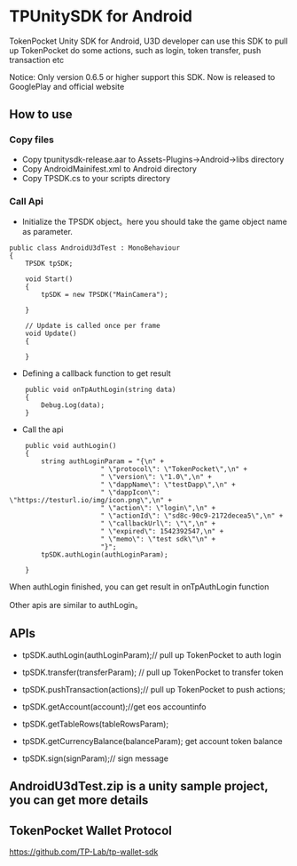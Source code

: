 # TPUnitySDK for Android
TokenPocket Unity SDK for Android, U3D developer can use this SDK to pull up TokenPocket do some actions, such as login, token transfer, push transaction etc

Notice: Only version 0.6.5 or higher support this SDK. Now is released to GooglePlay and official website

## How to use

### Copy files
- Copy tpunitysdk-release.aar to  Assets-Plugins->Android->libs directory
- Copy AndroidMainifest.xml to Android directory
- Copy TPSDK.cs to your scripts directory

### Call Api
- Initialize the TPSDK object。here you should take the game object name as parameter.
~~~
public class AndroidU3dTest : MonoBehaviour
{
    TPSDK tpSDK;
   
    void Start()
    {
        tpSDK = new TPSDK("MainCamera");
       
    }

    // Update is called once per frame
    void Update()
    {
        
    }
~~~

- Defining a callback function to get result
~~~
    public void onTpAuthLogin(string data)
    {
        Debug.Log(data);
    }
~~~

- Call the api
~~~
    public void authLogin()
    {
        string authLoginParam = "{\n" +
                       " \"protocol\": \"TokenPocket\",\n" +
                       " \"version\": \"1.0\",\n" +
                       " \"dappName\": \"testDapp\",\n" +
                       " \"dappIcon\": \"https://testurl.io/img/icon.png\",\n" +
                       " \"action\": \"login\",\n" +
                       " \"actionId\": \"sd8c-90c9-2172decea5\",\n" +
                       " \"callbackUrl\": \"\",\n" +
                       " \"expired\": 1542392547,\n" +
                       " \"memo\": \"test sdk\"\n" +
                       "}";
        tpSDK.authLogin(authLoginParam);
     
    }
~~~

When authLogin finished, you can get result in onTpAuthLogin function

Other apis are similar to authLogin。

## APIs
- tpSDK.authLogin(authLoginParam);// pull up TokenPocket to auth login

- tpSDK.transfer(transferParam); // pull up TokenPocket to transfer token

- tpSDK.pushTransaction(actions);// pull up TokenPocket to push actions;

- tpSDK.getAccount(account);//get eos accountinfo

- tpSDK.getTableRows(tableRowsParam);

- tpSDK.getCurrencyBalance(balanceParam); get account token balance

- tpSDK.sign(signParam);// sign message

## AndroidU3dTest.zip is a unity sample project, you can get more details

## TokenPocket Wallet Protocol
https://github.com/TP-Lab/tp-wallet-sdk
